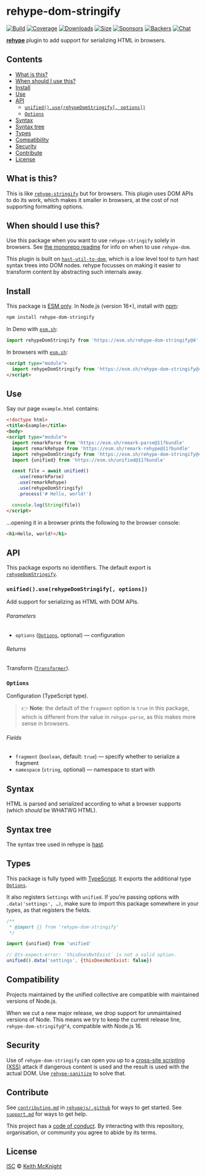 # rehype-dom-stringify

[![Build][build-badge]][build]
[![Coverage][coverage-badge]][coverage]
[![Downloads][downloads-badge]][downloads]
[![Size][size-badge]][size]
[![Sponsors][sponsors-badge]][collective]
[![Backers][backers-badge]][collective]
[![Chat][chat-badge]][chat]

**[rehype][]** plugin to add support for serializing HTML in browsers.

## Contents

* [What is this?](#what-is-this)
* [When should I use this?](#when-should-i-use-this)
* [Install](#install)
* [Use](#use)
* [API](#api)
  * [`unified().use(rehypeDomStringify[, options])`](#unifieduserehypedomstringify-options)
  * [`Options`](#options)
* [Syntax](#syntax)
* [Syntax tree](#syntax-tree)
* [Types](#types)
* [Compatibility](#compatibility)
* [Security](#security)
* [Contribute](#contribute)
* [License](#license)

## What is this?

This is like [`rehype-stringify`][rehype-stringify] but for browsers.
This plugin uses DOM APIs to do its work, which makes it smaller in browsers, at
the cost of not supporting formatting options.

## When should I use this?

Use this package when you want to use `rehype-stringify` solely in browsers.
See [the monorepo readme][rehype-dom] for info on when to use `rehype-dom`.

This plugin is built on [`hast-util-to-dom`][hast-util-to-dom], which is a low
level tool to turn hast syntax trees into DOM nodes.
rehype focusses on making it easier to transform content by abstracting such
internals away.

## Install

This package is [ESM only][esm].
In Node.js (version 16+), install with [npm][]:

```sh
npm install rehype-dom-stringify
```

In Deno with [`esm.sh`][esmsh]:

```js
import rehypeDomStringify from 'https://esm.sh/rehype-dom-stringify@4'
```

In browsers with [`esm.sh`][esmsh]:

```html
<script type="module">
  import rehypeDomStringify from 'https://esm.sh/rehype-dom-stringify@4?bundle'
</script>
```

## Use

Say our page `example.html` contains:

```html
<!doctype html>
<title>Example</title>
<body>
<script type="module">
  import remarkParse from 'https://esm.sh/remark-parse@11?bundle'
  import remarkRehype from 'https://esm.sh/remark-rehype@11?bundle'
  import rehypeDomStringify from 'https://esm.sh/rehype-dom-stringify@4?bundle'
  import {unified} from 'https://esm.sh/unified@11?bundle'

  const file = await unified()
    .use(remarkParse)
    .use(remarkRehype)
    .use(rehypeDomStringify)
    .process('# Hello, world!')

  console.log(String(file))
</script>
```

…opening it in a browser prints the following to the browser console:

```html
<h1>Hello, world!</h1>
```

## API

This package exports no identifiers.
The default export is [`rehypeDomStringify`][api-rehype-dom-stringify].

### `unified().use(rehypeDomStringify[, options])`

Add support for serializing as HTML with DOM APIs.

###### Parameters

* `options` ([`Options`][api-options], optional)
  — configuration

###### Returns

Transform ([`Transformer`][unified-transformer]).

### `Options`

Configuration (TypeScript type).

> 👉 **Note**: the default of the `fragment` option is `true` in this package,
> which is different from the value in `rehype-parse`, as this makes more sense
> in browsers.

###### Fields

* `fragment` (`boolean`, default: `true`)
  — specify whether to serialize a fragment
* `namespace` (`string`, optional)
  — namespace to start with

## Syntax

HTML is parsed and serialized according to what a browser supports (which
*should* be WHATWG HTML).

## Syntax tree

The syntax tree used in rehype is [hast][].

## Types

This package is fully typed with [TypeScript][].
It exports the additional type [`Options`][api-options].

It also registers `Settings` with `unified`.
If you’re passing options with `.data('settings', …)`, make sure to import this
package somewhere in your types, as that registers the fields.

```js
/**
 * @import {} from 'rehype-dom-stringify'
 */

import {unified} from 'unified'

// @ts-expect-error: `thisDoesNotExist` is not a valid option.
unified().data('settings', {thisDoesNotExist: false})
```

## Compatibility

Projects maintained by the unified collective are compatible with maintained
versions of Node.js.

When we cut a new major release, we drop support for unmaintained versions of
Node.
This means we try to keep the current release line,
`rehype-dom-stringify@^4`, compatible with Node.js 16.

## Security

Use of `rehype-dom-stringify` can open you up to a [cross-site scripting
(XSS)][xss] attack if dangerous content is used and the result is used with
the actual DOM.
Use [`rehype-sanitize`][rehype-sanitize] to solve that.

## Contribute

See [`contributing.md`][contributing] in [`rehypejs/.github`][health] for ways
to get started.
See [`support.md`][support] for ways to get help.

This project has a [code of conduct][coc].
By interacting with this repository, organisation, or community you agree to
abide by its terms.

## License

[ISC][license] © [Keith McKnight][author]

<!-- Definitions -->

[build-badge]: https://github.com/rehypejs/rehype-dom/workflows/main/badge.svg

[build]: https://github.com/rehypejs/rehype-dom/actions

[coverage-badge]: https://img.shields.io/codecov/c/github/rehypejs/rehype-dom.svg

[coverage]: https://codecov.io/github/rehypejs/rehype-dom

[downloads-badge]: https://img.shields.io/npm/dm/rehype-dom-stringify.svg

[downloads]: https://www.npmjs.com/package/rehype-dom-stringify

[size-badge]: https://img.shields.io/bundlejs/size/rehype-dom-stringify

[size]: https://bundlejs.com/?q=rehype-dom-stringify

[sponsors-badge]: https://opencollective.com/unified/sponsors/badge.svg

[backers-badge]: https://opencollective.com/unified/backers/badge.svg

[collective]: https://opencollective.com/unified

[chat-badge]: https://img.shields.io/badge/chat-discussions-success.svg

[chat]: https://github.com/rehypejs/rehype/discussions

[npm]: https://docs.npmjs.com/cli/install

[esm]: https://gist.github.com/sindresorhus/a39789f98801d908bbc7ff3ecc99d99c

[esmsh]: https://esm.sh

[author]: https://keith.mcknig.ht

[license]: https://github.com/rehypejs/rehype-dom/blob/main/license

[health]: https://github.com/rehypejs/.github

[contributing]: https://github.com/rehypejs/.github/blob/main/contributing.md

[support]: https://github.com/rehypejs/.github/blob/main/support.md

[coc]: https://github.com/rehypejs/.github/blob/main/code-of-conduct.md

[xss]: https://en.wikipedia.org/wiki/Cross-site_scripting

[hast]: https://github.com/syntax-tree/hast

[hast-util-to-dom]: https://github.com/syntax-tree/hast-util-to-dom

[rehype]: https://github.com/rehypejs/rehype

[rehype-dom]: https://github.com/rehypejs/rehype-dom

[rehype-sanitize]: https://github.com/rehypejs/rehype-sanitize

[rehype-stringify]: https://github.com/rehypejs/rehype/tree/main/packages/rehype-stringify

[typescript]: https://www.typescriptlang.org

[unified-transformer]: https://github.com/unifiedjs/unified#transformer

[api-options]: #options

[api-rehype-dom-stringify]: #unifieduserehypedomstringify-options
